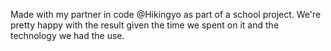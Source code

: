 Made with my partner in code @Hikingyo as part of a school project. We're pretty happy with the result given the time we spent on it and the technology we had the use.
